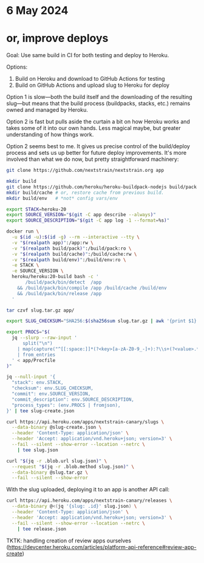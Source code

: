 # 6 May 2024
# or, improve deploys

Goal: Use same build in CI for both testing and deploy to Heroku.

Options:

  1. Build on Heroku and download to GitHub Actions for testing
  2. Build on GitHub Actions and upload slug to Heroku for deploy

Option 1 is slow—both the build itself and the downloading of the resulting
slug—but means that the build process (buildpacks, stacks, etc.) remains owned
and managed by Heroku.

Option 2 is fast but pulls aside the curtain a bit on how Heroku works and
takes some of it into our own hands.  Less magical maybe, but greater
understanding of how things work.

Option 2 seems best to me.  It gives us precise control of the build/deploy
process and sets us up better for future deploy improvements.  It's more
involved than what we do now, but pretty straightforward machinery:

```bash
git clone https://github.com/nextstrain/nextstrain.org app

mkdir build
git clone https://github.com/heroku/heroku-buildpack-nodejs build/pack
mkdir build/cache # or, restore cache from previous build.
mkdir build/env   # *not* config vars/env

export STACK=heroku-20
export SOURCE_VERSION="$(git -C app describe --always)"
export SOURCE_DESCRIPTION="$(git -C app log -1 --format=%s)"

docker run \
  -u $(id -u):$(id -g) --rm --interactive --tty \
  -v "$(realpath app)":/app:rw \
  -v "$(realpath build/pack)":/build/pack:ro \
  -v "$(realpath build/cache)":/build/cache:rw \
  -v "$(realpath build/env)":/build/env:ro \
  -e STACK \
  -e SOURCE_VERSION \
  heroku/heroku:20-build bash -c '
       /build/pack/bin/detect  /app
    && /build/pack/bin/compile /app /build/cache /build/env
    && /build/pack/bin/release /app
  '

tar czvf slug.tar.gz app/

export SLUG_CHECKSUM="SHA256:$(sha256sum slug.tar.gz | awk '{print $1}')"

export PROCS="$(
  jq --slurp --raw-input '
      split("\n")
    | map(capture("^[[:space:]]*(?<key>[a-zA-Z0-9_-]+):?\\s+(?<value>.*)[[:space:]]*")) # <https://github.com/heroku/buildpacks-procfile/blob/df64135f/src/procfile.rs#L42-L44>
    | from_entries
  ' < app/Procfile
)"

jq --null-input '{
  "stack": env.STACK,
  "checksum": env.SLUG_CHECKSUM,
  "commit": env.SOURCE_VERSION,
  "commit_description": env.SOURCE_DESCRIPTION,
  "process_types": (env.PROCS | fromjson),
}' | tee slug-create.json

curl https://api.heroku.com/apps/nextstrain-canary/slugs \
  --data-binary @slug-create.json \
  --header 'Content-Type: application/json' \
  --header 'Accept: application/vnd.heroku+json; version=3' \
  --fail --silent --show-error --location --netrc \
    | tee slug.json

curl "$(jq -r .blob.url slug.json)" \
  --request "$(jq -r .blob.method slug.json)" \
  --data-binary @slug.tar.gz \
  --fail --silent --show-error
```

With the slug uploaded, deploying it to an app is another API call:

```bash
curl https://api.heroku.com/apps/nextstrain-canary/releases \
  --data-binary @<(jq '{slug: .id}' slug.json) \
  --header 'Content-Type: application/json' \
  --header 'Accept: application/vnd.heroku+json; version=3' \
  --fail --silent --show-error --location --netrc \
    | tee release.json
```

TKTK: handling creation of review apps ourselves (<https://devcenter.heroku.com/articles/platform-api-reference#review-app-create>)

